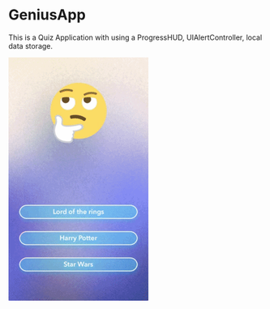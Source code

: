 # GeniusApp

This is a Quiz Application with using a ProgressHUD, UIAlertController, local data storage.

![](Images/GeniusAppGIF.gif)
